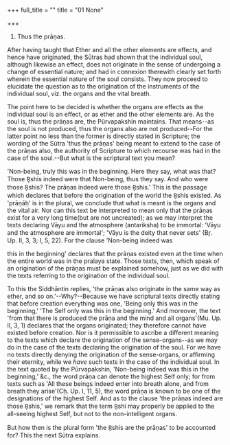 +++
full_title = ""
title = "01 None"

+++




1. Thus the prāṇas.

After having taught that Ether and all the other elements are effects, and hence have originated, the Sūtras had shown that the individual soul, although likewise an effect, does not originate in the sense of undergoing a change of essential nature; and had in connexion therewith clearly set forth wherein the essential nature of the soul consists. They now proceed to elucidate the question as to the origination of the instruments of the individual soul, viz. the organs and the vital breath.

The point here to be decided is whether the organs are effects as the individual soul is an effect, or as ether and the other elements are. As the soul is, thus the prāṇas are, the Pūrvapakshin maintains. That means--as the soul is not produced, thus the organs also are not produced--For the latter point no less than the former is directly stated in Scripture; the wording of the Sūtra 'thus the prāṇas' being meant to extend to the case of the prāṇas also, the authority of Scripture to which recourse was had in the case of the soul.--But what is the scriptural text you mean?

'Non-being, truly this was in the beginning. Here they say, what was that? Those R̥shis indeed were that Non-being, thus they say. And who were those R̥shis? The prāṇas indeed were those R̥shis.' This is the passage which declares that before the origination of the world the R̥shis existed. As 'prāṇāḥ' is in the plural, we conclude that what is meant is the organs and the vital air. Nor can this text be interpreted to mean only that the prāṇas exist for a very long time(but are not uncreated); as we may interpret the texts declaring Vāyu and the atmosphere (antariksha) to be immortal: 'Vāyu and the atmosphere are immortal'; 'Vāyu is the deity that never sets' (Br̥. Up. II, 3, 3; I, 5, 22). For the clause 'Non-being indeed was

this in the beginning' declares that the prāṇas existed even at the time when the entire world was in the pralaya state. Those texts, then, which speak of an origination of the prāṇas must be explained somehow, just as we did with the texts referring to the origination of the individual soul.

To this the Siddhāntin replies, 'the prāṇas also originate in the same way as ether, and so on.'--Why?--Because we have scriptural texts directly stating that before creation everything was one, 'Being only this was in the beginning,' 'The Self only was this in the beginning.' And moreover, the text 'from that there is produced the prāṇa and the mind and all organs'(Mu. Up. II, 3, 1) declares that the organs originated; they therefore cannot have existed before creation. Nor is it permissible to ascribe a different meaning to the texts which declare the origination of the sense-organs--as we may do in the case of the texts declaring the origination of the soul. For we have no texts directly denying the origination of the sense-organs, or affirming their eternity, while we _have_ such texts in the case of the individual soul. In the text quoted by the Pūrvapakshin, 'Non-being indeed was this in the beginning,' &c., the word prāṇa can denote the highest Self only; for from texts such as 'All these beings indeed enter into breath alone, and from breath they arise'(Cḥ. Up. I, 11, 5), the word prāṇa is known to be one of the designations of the highest Self. And as to the clause 'the prāṇas indeed are those R̥shis,' we remark that the term R̥shi may properly be applied to the all-seeing highest Self, but not to the non-intelligent organs.

But how then is the plural form 'the R̥shis are the prāṇas' to be accounted for? This the next Sūtra explains.

